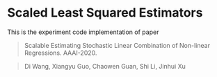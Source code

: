 # Scaled Least Squared Estimators

This is the experiment code implementation of paper 
> Scalable Estimating Stochastic Linear Combination of Non-linear Regressions. AAAI-2020.

> Di Wang, Xiangyu Guo, Chaowen Guan, Shi Li, Jinhui Xu

